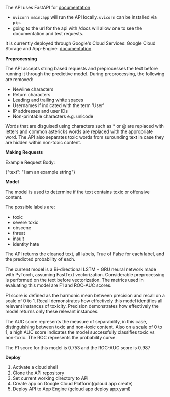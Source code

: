 The API uses FastAPI for [documentation](https://fastapi.tiangolo.com/tutorial/first-steps/)
* ```uvicorn main:app``` will run the API locally. ```uvicorn``` can be installed via `pip`.
* going to the url for the api with /docs will allow one to see the documentation and test requests.

It is currently deployed through Google's Cloud Services: Google Cloud Storage and App-Engine: [documentation](https://cloud.google.com/appengine/docs)

**Preprocessing**

The API accepts string based requests and preprocesses the text before running it through the predictive model. During preprocessing, the following are removed:
  - Newline characters
  - Return characters
  - Leading and trailing white spaces
  - Usernames if indicated with the term 'User'
  - IP addresses and user IDs
  - Non-printable characters e.g. unicode

Words that are disguised using characters such as * or @ are replaced with letters and common astericks words are replaced with the appropriate word. The API also separates toxic words from surounding text in case they are hidden within non-toxic content.

**Making Requests**

  Example Request Body:

  {"text": "I am an example string"}

**Model**

  The model is used to determine if the text contains toxic or offensive content.

  The possible labels are:
  - toxic
  - severe toxic
  - obscene
  - threat
  - insult
  - identity hate

  The API returns the cleaned text, all labels, True of False for each label, and the predicted probability of each.

  The current model is a Bi-directional LSTM + GRU neural network made with PyTorch, assuming FastText vectorization. Considerable preprocessing is performed on the text before vectorization. The metrics used in evaluating this model are F1 and ROC-AUC scores.

  F1 score is defined as the harmonic mean between precision and recall on a scale of 0 to 1. Recall demonstrates how effectively this model identifies all relevant instances of toxicity. Precision demonstrates how effectively the model returns only these relevant instances.

  The AUC score represents the measure of separability, in this case, distinguishing between toxic and non-toxic content. Also on a scale of 0 to 1, a high AUC score indicates the model successfully classifies toxic vs non-toxic. The ROC represents the probability curve.

  The F1 score for this model is 0.753 and the ROC-AUC score is 0.987

**Deploy**

1) Activate a cloud shell
2) Clone the API repository
3) Set current working directory to API
4) Create app on Google Cloud Platform(gcloud app create)
5) Deploy API to App Engine (gcloud app deploy app.yaml)
